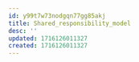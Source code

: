 ```yaml
---
id: y99t7w73nodgqn77gg85akj
title: Shared_responsibility_model
desc: ''
updated: 1716126011327
created: 1716126011327
---
```

